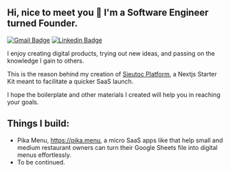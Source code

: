 ## Hi, nice to meet you 👋 I'm a Software Engineer turned Founder.
  
[![Gmail Badge](https://img.shields.io/badge/-sang@dang.to-c14438?style=flat&logo=Gmail&logoColor=white&link=mailto:sang@dang.to)](mailto:sang@dang.to) 
[![Linkedin Badge](https://img.shields.io/badge/-sangdth-0072b1?style=flat&logo=Linkedin&logoColor=white&link=https://www.linkedin.com/in/sangdth/)](https://www.linkedin.com/in/sangdth/)

I enjoy creating digital products, trying out new ideas, and passing on the knowledge I gain to others.

This is the reason behind my creation of [Sieutoc Platform](https://github.com/websitesieutoc/platform), a Nextjs Starter Kit meant to facilitate a quicker SaaS launch.

I hope the boilerplate and other materials I created will help you in reaching your goals.

## Things I build:

- Pika Menu, https://pika.menu, a micro SaaS apps like  that help small and medium restaurant owners can turn their Google Sheets file into digital menus effortlessly.
- To be continued.
